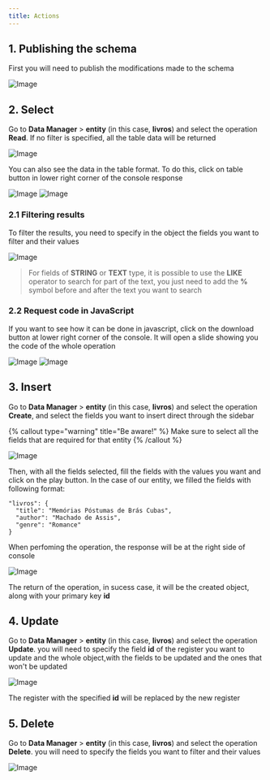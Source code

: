 ```yaml
---
title: Actions
---
```


## 1. Publishing the schema

First you will need to publish the modifications made to the schema

![Image](/images/yc-web/publishSchema.png)

## 2. Select

Go to **Data Manager** > **entity** (in this case, **livros**) and select the operation **Read**. If no filter is specified, all the table data will be returned

![Image](/images/yc-web/read.png)

You can also see the data in the table format. To do this, click on table button in lower right corner of the console response

![Image](/images/yc-web/read2.png)
![Image](/images/yc-web/read3.png)

### 2.1 Filtering results

To filter the results, you need to specify in the object the fields you want to filter and their values

![Image](/images/yc-web/read6.png)

> For fields of **STRING** or **TEXT** type, it is possible to use the **LIKE** operator to search for part of the text, you just need to add the **%** symbol before and after the text you want to search

### 2.2 Request code in JavaScript

If you want to see how it can be done in javascript, click on the download button at lower right corner of the console. It will open a slide showing you the code of the whole operation

![Image](/images/yc-web/read4.png)
![Image](/images/yc-web/read5.png)

## 3. Insert

Go to **Data Manager** > **entity** (in this case, **livros**) and select the operation **Create**, and select the fields you want to insert direct through the sidebar

{% callout type="warning" title="Be aware!" %}
Make sure to select all the fields that are required for that entity
{% /callout %}

![Image](/images/yc-web/insert1.png)

Then, with all the fields selected, fill the fields with the values you want and click on the play button. In the case of our entity, we filled the fields with following format:

```
"livros": {
  "title": "Memórias Póstumas de Brás Cubas",
  "author": "Machado de Assis",
  "genre": "Romance"
}
```

When perfoming the operation, the response will be at the right side of console

![Image](/images/yc-web/insert2.png)

The return of the operation, in sucess case, it will be the created object, along with your primary key **id**

## 4. Update

Go to **Data Manager** > **entity** (in this case, **livros**) and select the operation **Update**. you will need to specify the field **id** of the register you want to update and the whole object,with the fields to be updated and the ones that won't be updated

![Image](/images/yc-web/update1.png)

The register with the specified **id** will be replaced by the new register

## 5. Delete

Go to **Data Manager** > **entity** (in this case, **livros**) and select the operation **Delete**. you will need to specify the fields you want to filter and their values

![Image](/images/yc-web/delete1.png)
